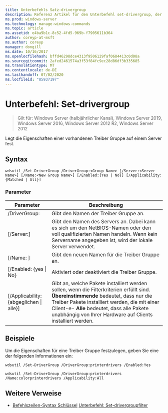 ```yaml
---
title: Unterbefehls Satz-drivergroup
description: Referenz Artikel für den Unterbefehl set-drivergroup, der die Eigenschaften einer vorhandenen Treiber Gruppe auf einem Server festlegt.
ms.prod: windows-server
ms.technology: manage-windows-commands
ms.topic: article
ms.assetid: e4ba9b1c-8c52-4fd5-969b-f7905611b364
author: coreyp-at-msft
ms.author: coreyp
manager: dongill
ms.date: 10/16/2017
ms.openlocfilehash: bffd46298dce4313f9506129faf0684413c0d08a
ms.sourcegitcommit: 2afed2461574a3f53f84fc9ec28d86df3b335685
ms.translationtype: MT
ms.contentlocale: de-DE
ms.lasthandoff: 07/02/2020
ms.locfileid: "85937197"
---
```

# <a name="subcommand-set-drivergroup"></a>Unterbefehl: Set-drivergroup

> Gilt für: Windows Server (halbjährlicher Kanal), Windows Server 2019, Windows Server 2016, Windows Server 2012 R2, Windows Server 2012

Legt die Eigenschaften einer vorhandenen Treiber Gruppe auf einem Server fest.

## <a name="syntax"></a>Syntax
```
wdsutil /Set-DriverGroup /DriverGroup:<Group Name> [/Server:<Server Name>] [/Name:<New Group Name>] [/Enabled:{Yes | No}] [/Applicability:{Matched | All}]
```
### <a name="parameters"></a>Parameter
|Parameter|Beschreibung|
|-------|--------|
|/DriverGroup:<Group Name>|Gibt den Namen der Treiber Gruppe an.|
|[/Server:<Server name>]|Gibt den Namen des Servers an. Dabei kann es sich um den NetBIOS-Namen oder den voll qualifizierten Namen handeln. Wenn kein Servername angegeben ist, wird der lokale Server verwendet.|
|[/Name: <New Group Name> ]|Gibt den neuen Namen für die Treiber Gruppe an.|
|[/Enabled: {yes &#124; No}|Aktiviert oder deaktiviert die Treiber Gruppe.|
|[/Applicability: {abgeglichen &#124; alle}]|Gibt an, welche Pakete installiert werden sollen, wenn die Filterkriterien erfüllt sind. **Übereinstimmende** bedeutet, dass nur die Treiber Pakete installiert werden, die mit einer Client-e- **Alle** bedeutet, dass alle Pakete unabhängig von Ihrer Hardware auf Clients installiert werden.|
## <a name="examples"></a>Beispiele
Um die Eigenschaften für eine Treiber Gruppe festzulegen, geben Sie eine der folgenden Informationen ein:
```
wdsutil /Set-DriverGroup /DriverGroup:printerdrivers /Enabled:Yes
```
```
wdsutil /Set-DriverGroup /DriverGroup:printerdrivers /Name:colorprinterdrivers /Applicability:All
```
## <a name="additional-references"></a>Weitere Verweise
- [Befehlszeilen-Syntax Schlüssel](command-line-syntax-key.md) 
 [Unterbefehl: Set-drivergroupfilter](subcommand-set-drivergroupfilter.md)
